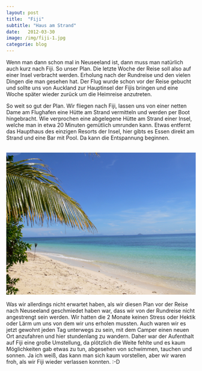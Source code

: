 ```yaml
---
layout: post
title:  "Fiji"
subtitle: "Haus am Strand"
date:   2012-03-30
image: /img/fiji-1.jpg
categorie: blog
---
```


Wenn man dann schon mal in Neuseeland ist, dann muss man natürlich auch kurz nach Fiji. So unser Plan. Die letzte Woche der Reise soll also auf einer Insel verbracht werden. Erholung nach der Rundreise und den vielen Dingen die man gesehen hat. Der Flug wurde schon vor der Reise gebucht und sollte uns von Auckland zur Hauptinsel der Fijis bringen und eine Woche später wieder zurück um die Heimreise anzutreten. 

So weit so gut der Plan. Wir fliegen nach Fiji, lassen uns von einer netten Dame am Flughafen eine Hütte am Strand vermitteln und werden per Boot hingebracht. Wie verprochen eine abgelegene Hütte am Strand einer Insel, welche man in etwa 20 Minuten gemütlich umrunden kann. Etwas entfernt das Haupthaus des einzigen Resorts der Insel, hier gibts es Essen direkt am Strand und eine Bar mit Pool. Da kann die Entspannung beginnen.

<div class="container-gallery">
<div><img src="/img/fiji-1.jpg" alt></div>
<div><img src="/img/fiji-2.jpg" alt></div>
</div>

Was wir allerdings nicht erwartet haben, als wir diesen Plan vor der Reise nach Neuseeland geschmiedet haben war, dass wir von der Rundreise nicht angestrengt sein werden. Wir hatten die 2 Monate keinen Stress oder Hektik oder Lärm um uns von dem wir uns erholen mussten. Auch waren wir es jetzt gewohnt jeden Tag unterwegs zu sein, mit dem Camper einen neuen Ort anzufahren und hier stundenlang zu wandern. Daher war der Aufenthalt auf Fiji eine große Umstellung, da plötzlich die Weite fehlte und es kaum Möglichkeiten gab etwas zu tun, abgesehen von schwimmen, tauchen und sonnen. Ja ich weiß, das kann man sich kaum vorstellen, aber wir waren froh, als wir Fiji wieder verlassen konnten. :-D